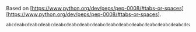 Based on [https://www.python.org/dev/peps/pep-0008/#tabs-or-spaces][https://www.python.org/dev/peps/pep-0008/#tabs-or-spaces].

```
abcdeabcdeabcdeabcdeabcdeabcdeabcdeabcdeabcdeabcdeabcdeabcdeabcdeabcdeabcdeabcd
```